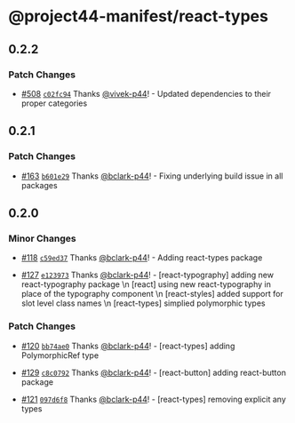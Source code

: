 # @project44-manifest/react-types

## 0.2.2

### Patch Changes

- [#508](https://github.com/project44/manifest/pull/508)
  [`c02fc94`](https://github.com/project44/manifest/commit/c02fc94649628c7a80a2074d3fafecbe1722f755)
  Thanks [@vivek-p44](https://github.com/vivek-p44)! - Updated dependencies to their proper
  categories

## 0.2.1

### Patch Changes

- [#163](https://github.com/project44/manifest/pull/163)
  [`b601e29`](https://github.com/project44/manifest/commit/b601e29af8cc9cc3f404358a231dfc16851761b7)
  Thanks [@bclark-p44](https://github.com/bclark-p44)! - Fixing underlying build issue in all
  packages

## 0.2.0

### Minor Changes

- [#118](https://github.com/project44/manifest/pull/118)
  [`c59ed37`](https://github.com/project44/manifest/commit/c59ed37b48e6dfd64e96606e777a9c0257e2c4a5)
  Thanks [@bclark-p44](https://github.com/bclark-p44)! - Adding react-types package

* [#127](https://github.com/project44/manifest/pull/127)
  [`e123973`](https://github.com/project44/manifest/commit/e123973ac42f84cca73aa0fb14e66c623594f080)
  Thanks [@bclark-p44](https://github.com/bclark-p44)! - [react-typography] adding new
  react-typography package \n [react] using new react-typography in place of the typography
  component \n [react-styles] added support for slot level class names \n [react-types] simplied
  polymorphic types

### Patch Changes

- [#120](https://github.com/project44/manifest/pull/120)
  [`bb74ae0`](https://github.com/project44/manifest/commit/bb74ae0cafc34303a549c8b8cd9c079df5d45b12)
  Thanks [@bclark-p44](https://github.com/bclark-p44)! - [react-types] adding PolymorphicRef type

* [#129](https://github.com/project44/manifest/pull/129)
  [`c8c0792`](https://github.com/project44/manifest/commit/c8c07926264dc9bb4693c8c2b871f1825148610b)
  Thanks [@bclark-p44](https://github.com/bclark-p44)! - [react-button] adding react-button package

- [#121](https://github.com/project44/manifest/pull/121)
  [`097d6f8`](https://github.com/project44/manifest/commit/097d6f8018a6a26e4b5799a3deb935a3d84749c5)
  Thanks [@bclark-p44](https://github.com/bclark-p44)! - [react-types] removing explicit any types
